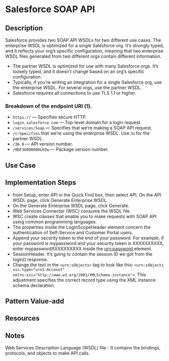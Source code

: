 # Salesforce SOAP API

## Description
Salesforce provides two SOAP API WSDLs for two different use cases. The enterprise WSDL is optimized for a single Salesforce org. It’s strongly typed, and it reflects your org’s specific configuration, meaning that two enterprise WSDL files generated from two different orgs contain different information.
* The partner WSDL is optimized for use with many Salesforce orgs. It’s loosely typed, and it doesn’t change based on an org’s specific configuration.
* Typically, if you’re writing an integration for a single Salesforce org, use the enterprise WSDL. For several orgs, use the partner WSDL.
* Salesforce requires all connections to use TLS 1.1 or higher.
### Breakdown of the endpoint URI (1).
* `https://` — Specifies secure HTTP.
* `login.salesforce.com` — Top-level domain for a login request.
* `/services/Soap` — Specifies that we’re making a SOAP API request.
* `/c—Specifies` that we’re using the enterprise WSDL. Use /u for the partner WSDL.
* `/36.0` — API version number. 
* `/0DF36000000LHZw` — Package version number.
## Use Case

## Implementation Steps
*  from Setup, enter API in the Quick Find box, then select API. On the API WSDL page, click Generate Enterprise WSDL.
* On the Generate Enterprise WSDL page, click Generate. 
* Web Services Connector (WSC) consume the WSDL file. 
* WSC create classes that enable you to make requests with SOAP API using common programming languages.
* The properties inside the LoginScopeHeader element concern the authentication of Self-Service and Customer Portal users. 
* Append your security token to the end of your password. For example, if your password is mypassword and your security token is XXXXXXXXXX, enter mypasswordXXXXXXXXXX inside the <urn:password> element. 
* SessionHeader. It’s going to contain the session ID we got from the login() response.
* Change the text in the `<urn:sObjects>` tag to look like this: `<urn:sObjects xsi:type="urn1:Account" xmlns:xsi="http://www.w3.org/2001/XMLSchema-instance">`. This adjustment specifies the correct record type using the XML instance schema declaration.
## Pattern Value-add

## Resources

## Notes
Web Services Description Language (WSDL) file - It contains the bindings, protocols, and objects to make API calls.
